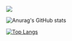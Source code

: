 ![](https://komarev.com/ghpvc/?username=nggasnik&color=red)

![Anurag's GitHub stats](https://github-readme-stats.vercel.app/api?username=nggasnik&show_icons=true&theme=dracula&border_radius=5)

[![Top Langs](https://github-readme-stats.vercel.app/api/top-langs/?username=nggasnik&layout=compact)](https://github.com/anuraghazra/github-readme-stats)
